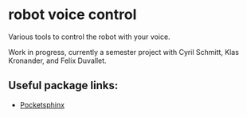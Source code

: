 # robot voice control

Various tools to control the robot with your voice.

Work in progress, currently a semester project with Cyril Schmitt, Klas Kronander, and Felix Duvallet.

## Useful package links:

  - [Pocketsphinx](https://github.com/felixduvallet/pocketsphinx)
